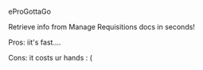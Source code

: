 eProGottaGo

Retrieve info from Manage Requisitions docs in seconds!

Pros: iit's fast....

Cons: it costs ur hands :  (